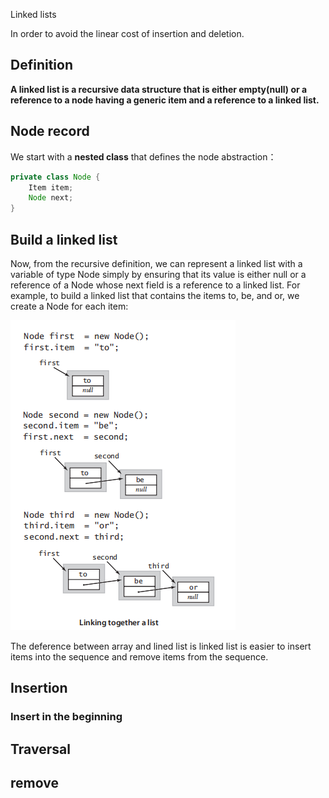 Linked lists

In order to avoid the linear cost of insertion and deletion.

##  Definition

**A linked list is a recursive data structure that is either empty(null) or a reference to a node having a generic item and a reference to a linked list.**



## Node record

We start with a **nested class** that defines the node abstraction：

```java
private class Node {
    Item item;
    Node next;
}
```



## Build a linked list

Now, from the recursive definition, we can represent a linked list with a variable of type Node simply by ensuring that its value is either null or a reference of a Node whose next field is a reference to a linked list.  For example, to build a linked list that contains the items to, be, and or, we create a Node for each item: 

![1655273674546](./assets/1655273674546.png)

The deference between array and lined list is linked list is easier to insert items into the sequence and remove items from the sequence.

## Insertion

### Insert in the beginning



## Traversal

## remove





